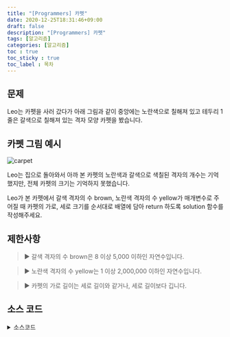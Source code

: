 ```yaml
---
title: "[Programmers] 카펫"
date: 2020-12-25T18:31:46+09:00
draft: false
description: "[Programmers] 카펫"
tags: [알고리즘]
categories: [알고리즘]
toc : true
toc_sticky : true
toc_label : 목차
---
```

## 문제
Leo는 카펫을 사러 갔다가 아래 그림과 같이 중앙에는 노란색으로 칠해져 있고 테두리 1줄은 갈색으로 칠해져 있는 격자 모양 카펫을 봤습니다.

## 카펫 그림 예시
![carpet](https://user-images.githubusercontent.com/73863771/103135860-e276b500-46fe-11eb-8830-b555644cd3be.png)

Leo는 집으로 돌아와서 아까 본 카펫의 노란색과 갈색으로 색칠된 격자의 개수는 기억했지만, 전체 카펫의 크기는 기억하지 못했습니다.

Leo가 본 카펫에서 갈색 격자의 수 brown, 노란색 격자의 수 yellow가 매개변수로 주어질 때 카펫의 가로, 세로 크기를 순서대로 배열에 담아 return 하도록 solution 함수를 작성해주세요.

## 제한사항
   > ▶ 갈색 격자의 수 brown은 8 이상 5,000 이하인 자연수입니다.

   > ▶ 노란색 격자의 수 yellow는 1 이상 2,000,000 이하인 자연수입니다.
   
   > ▶ 카펫의 가로 길이는 세로 길이와 같거나, 세로 길이보다 깁니다.

## 소스 코드

<details>
<summary>소스코드</summary>
<div markdown="1">

```java
import java.util.*;
 
class Solution {
    public int[] solution(int brown, int yellow) {
        int[] answer = new int[2];
        int sum = (brown + 4) / 2; // 가로와 세로의 합.
        int m = 3; // 세로
        int n = sum - m; // 가로
        
        // 노란색 칸이 최소 1개이기때문에 n은 3이상이어야 함.
        // 문제에서 가로 길이는 세로 길이보다 크거나 같다고 명시되어 있음.
        while(n >= 3 && n >= m) {
            // (가로 - 2) * (세로 - 2)는 노란색 칸의 개수와 같음.
            if((n - 2) * (m - 2) == yellow){
                answer[0] = n;
                answer[1] = m;
                break;
            }
            
            n--; m++;
        }
        
        return answer;
    }
}
```
</div>
</details>